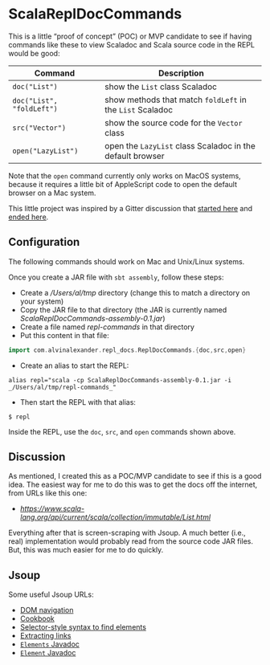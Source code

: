 # ScalaReplDocCommands

This is a little “proof of concept” (POC) or MVP candidate
to see if having commands like these to view Scaladoc
and Scala source code in the REPL would be good:

| Command                   | Description  |
| ------------------------- | ------------- |
| `doc("List")`             | show the `List` class Scaladoc |
| `doc("List", "foldLeft")` | show methods that match `foldLeft` in the `List` Scaladoc |
| `src("Vector")`           | show the source code for the `Vector` class |
| `open("LazyList")`        | open the `LazyList` class Scaladoc in the default browser |

Note that the `open` command currently only works on MacOS systems, because it requires a little bit of AppleScript code to open the default browser on a Mac system.

This little project was inspired by a Gitter discussion that
[started here](https://gitter.im/lampepfl/dotty?at=5fac172ddc70b5159a06e74d)
and [ended here](https://gitter.im/lampepfl/dotty?at=5fac2e86c6fe0131d4ec65a6).


## Configuration

The following commands should work on Mac and Unix/Linux systems.

Once you create a JAR file with `sbt assembly`, follow these steps:

- Create a _/Users/al/tmp_ directory (change this to match a directory on your system)
- Copy the JAR file to that directory (the JAR is currently named _ScalaReplDocCommands-assembly-0.1.jar_)
- Create a file named _repl-commands_ in that directory
- Put this content in that file:

```scala
import com.alvinalexander.repl_docs.ReplDocCommands.{doc,src,open}
```

- Create an alias to start the REPL:

````
alias repl="scala -cp ScalaReplDocCommands-assembly-0.1.jar -i _/Users/al/tmp/repl-commands_"
````

- Then start the REPL with that alias:

````
$ repl
````

Inside the REPL, use the `doc`, `src`, and `open` commands shown above.


## Discussion

As mentioned, I created this as a POC/MVP candidate to see if this is a good idea. The easiest way for me to do this was to get the docs off the internet, from URLs like this one:

- _https://www.scala-lang.org/api/current/scala/collection/immutable/List.html_

Everything after that is screen-scraping with Jsoup. A much better (i.e., real) implementation would probably read from the source code JAR files. But, this was much easier for me to do quickly.


## Jsoup

Some useful Jsoup URLs:

- [DOM navigation](https://jsoup.org/cookbook/extracting-data/dom-navigation)
- [Cookbook](https://jsoup.org/cookbook/)
- [Selector-style syntax to find elements](https://jsoup.org/cookbook/extracting-data/selector-syntax)
- [Extracting links](https://jsoup.org/cookbook/extracting-data/example-list-links)
- [`Elements` Javadoc](https://jsoup.org/apidocs/org/jsoup/select/Elements.html)
- [`Element` Javadoc](https://jsoup.org/apidocs/org/jsoup/nodes/Element.html)

